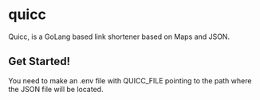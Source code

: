 # quicc
Quicc, is a GoLang based link shortener based on Maps and JSON.

## Get Started!
You need to make an .env file with QUICC_FILE pointing to the path where the JSON file will be located.

